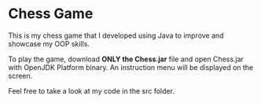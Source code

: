 # Chess Game

This is my chess game that I developed using Java to improve and showcase my OOP skills. 

To play the game, download **ONLY the Chess.jar** file and open Chess.jar with OpenJDK Platform binary. An instruction menu will be displayed on the screen.

 Feel free to take a look at my code in the src folder.

